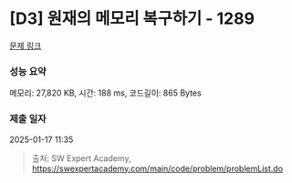# [D3] 원재의 메모리 복구하기 - 1289 

[문제 링크](https://swexpertacademy.com/main/code/problem/problemDetail.do?contestProbId=AV19AcoKI9sCFAZN) 

### 성능 요약

메모리: 27,820 KB, 시간: 188 ms, 코드길이: 865 Bytes

### 제출 일자

2025-01-17 11:35



> 출처: SW Expert Academy, https://swexpertacademy.com/main/code/problem/problemList.do